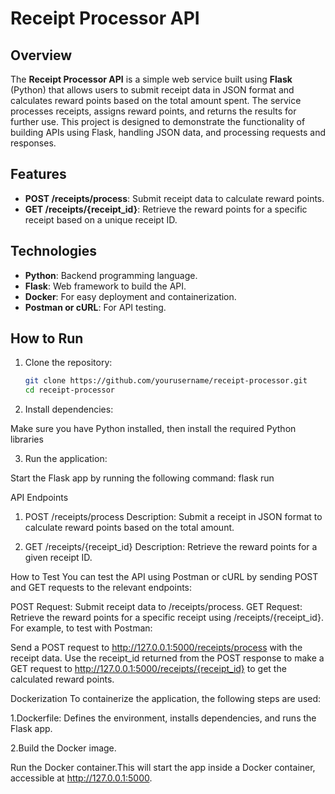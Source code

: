 # Receipt Processor API

## Overview

The **Receipt Processor API** is a simple web service built using **Flask** (Python) that allows users to submit receipt data in JSON format and calculates reward points based on the total amount spent. The service processes receipts, assigns reward points, and returns the results for further use. This project is designed to demonstrate the functionality of building APIs using Flask, handling JSON data, and processing requests and responses.

## Features

- **POST /receipts/process**: Submit receipt data to calculate reward points.
- **GET /receipts/{receipt_id}**: Retrieve the reward points for a specific receipt based on a unique receipt ID.

## Technologies

- **Python**: Backend programming language.
- **Flask**: Web framework to build the API.
- **Docker**: For easy deployment and containerization.
- **Postman or cURL**: For API testing.

## How to Run

1. Clone the repository:

   ```bash
   git clone https://github.com/yourusername/receipt-processor.git
   cd receipt-processor

2. Install dependencies:

Make sure you have Python installed, then install the required Python libraries

3. Run the application:

Start the Flask app by running the following command:
flask run

API Endpoints
1. POST /receipts/process
Description: Submit a receipt in JSON format to calculate reward points based on the total amount.

2. GET /receipts/{receipt_id}
Description: Retrieve the reward points for a given receipt ID.

How to Test
You can test the API using Postman or cURL by sending POST and GET requests to the relevant endpoints:

POST Request: Submit receipt data to /receipts/process.
GET Request: Retrieve the reward points for a specific receipt using /receipts/{receipt_id}.
For example, to test with Postman:

Send a POST request to http://127.0.0.1:5000/receipts/process with the receipt data.
Use the receipt_id returned from the POST response to make a GET request to http://127.0.0.1:5000/receipts/{receipt_id} to get the calculated reward points.

Dockerization
To containerize the application, the following steps are used:

1.Dockerfile: Defines the environment, installs dependencies, and runs the Flask app.

2.Build the Docker image.

Run the Docker container.This will start the app inside a Docker container, accessible at http://127.0.0.1:5000.
